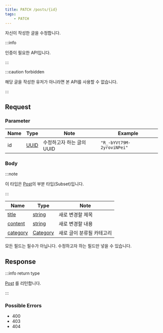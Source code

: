 ```yaml
---
title: PATCH /posts/{id}
tags:
    - PATCH
---
```


자신이 작성한 글을 수정합니다.

:::info

인증이 필요한 API입니다.

:::

:::caution forbidden

해당 글을 작성한 유저가 아니라면 본 API를 사용할 수 없습니다.

:::

## Request

### Parameter

| Name | Type                               | Note                      | Example                   |
| ---- | ---------------------------------- | ------------------------- | ------------------------- |
| id   | [UUID](../../types/schema/user.md) | 수정하고자 하는 글의 UUID | `"R_-bYVt79M-2yroviNPei"` |

### Body

:::note

이 타입은 [Post](../../types/schema/post.md)의 부분 타입(Subset)입니다.

:::

| Name                                            | Type                                         | Note                      |
| ----------------------------------------------- | -------------------------------------------- | ------------------------- |
| [title](../../types/schema/post.md#title)       | [string](../../types/primitive/string.md)    | 새로 변경할 제목          |
| [content](../../types/schema/post.md#content)   | [string](../../types/primitive/string.md)    | 새로 변경할 내용          |
| [category](../../types/schema/post.md#category) | [Category](../../types/semantic/category.md) | 새로 글이 분류될 카테고리 |

모든 필드는 필수가 아닙니다. 수정하고자 하는 필드만 넣을 수 있습니다.

## Response

:::info return type

[Post](../../types/schema/post.md) 를 리턴합니다.

:::

### Possible Errors

-   400
-   403
-   404
